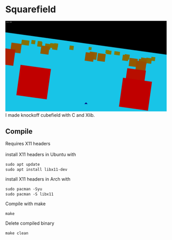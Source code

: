 # Squarefield
![](https://raw.githubusercontent.com/johnzheng0/squarefield/main/preview.png)
I made knockoff cubefield with C and Xlib.

## Compile
Requires X11 headers<br><br>
install X11 headers in Ubuntu with
```
sudo apt update
sudo apt install libx11-dev
```
install X11 headers in Arch with
```
sudo pacman -Syu
sudo pacman -S libx11
```
Compile with make
```
make
```
Delete compiled binary
```
make clean
```
